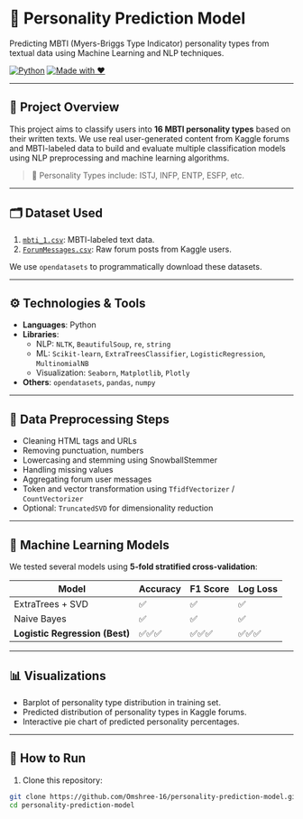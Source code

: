 # 🧠 Personality Prediction Model

Predicting MBTI (Myers-Briggs Type Indicator) personality types from textual data using Machine Learning and NLP techniques.

[![Python](https://img.shields.io/badge/Python-3.8%2B-blue.svg)](https://www.python.org/) 
[![Made with ❤️](https://img.shields.io/badge/Made%20with-%E2%9D%A4-red)](#)

---

## 📌 Project Overview

This project aims to classify users into **16 MBTI personality types** based on their written texts. We use real user-generated content from Kaggle forums and MBTI-labeled data to build and evaluate multiple classification models using NLP preprocessing and machine learning algorithms.

> 🧭 Personality Types include: ISTJ, INFP, ENTP, ESFP, etc.

---

## 🗂️ Dataset Used

1. [`mbti_1.csv`](https://www.kaggle.com/datasets/datasnaek/mbti-type): MBTI-labeled text data.
2. [`ForumMessages.csv`](https://www.kaggle.com/datasets/kaggle/meta-kaggle): Raw forum posts from Kaggle users.

We use `opendatasets` to programmatically download these datasets.

---

## ⚙️ Technologies & Tools

- **Languages**: Python
- **Libraries**:
  - NLP: `NLTK`, `BeautifulSoup`, `re`, `string`
  - ML: `Scikit-learn`, `ExtraTreesClassifier`, `LogisticRegression`, `MultinomialNB`
  - Visualization: `Seaborn`, `Matplotlib`, `Plotly`
- **Others**: `opendatasets`, `pandas`, `numpy`

---

## 🧹 Data Preprocessing Steps

- Cleaning HTML tags and URLs
- Removing punctuation, numbers
- Lowercasing and stemming using SnowballStemmer
- Handling missing values
- Aggregating forum user messages
- Token and vector transformation using `TfidfVectorizer` / `CountVectorizer`
- Optional: `TruncatedSVD` for dimensionality reduction

---

## 🤖 Machine Learning Models

We tested several models using **5-fold stratified cross-validation**:

| Model                | Accuracy | F1 Score | Log Loss |
|---------------------|----------|----------|----------|
| ExtraTrees + SVD    | ✅        | ✅        | ✅        |
| Naive Bayes          | ✅        | ✅        | ✅        |
| **Logistic Regression (Best)** | ✅✅✅ | ✅✅✅ | ✅✅✅ |

---

## 📊 Visualizations

- Barplot of personality type distribution in training set.
- Predicted distribution of personality types in Kaggle forums.
- Interactive pie chart of predicted personality percentages.


---

## 🚀 How to Run

1. Clone this repository:

```bash
git clone https://github.com/Omshree-16/personality-prediction-model.git
cd personality-prediction-model
